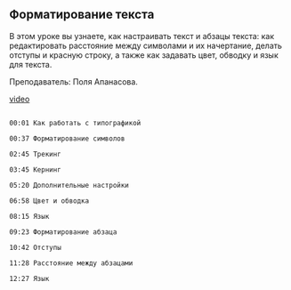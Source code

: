 ## Форматирование текста

В этом уроке вы узнаете, как настраивать текст и абзацы текста: как редактировать расстояние между символами и их начертание, делать отступы и красную строку, а также как задавать цвет, обводку и язык для текста.

Преподаватель: Поля Апанасова.

[video](https://player.softculture.cc/embed/PRT/PRT_54.18.09_L3-1_Formatting)

```chapters

00:01 Как работать с типографикой

00:37 Форматирование символов

02:45 Трекинг

03:45 Кернинг

05:20 Дополнительные настройки

06:58 Цвет и обводка

08:15 Язык

09:23 Форматирование абзаца

10:42 Отступы

11:28 Расстояние между абзацами

12:27 Язык

```